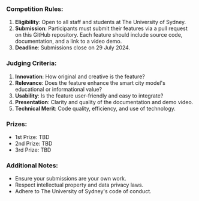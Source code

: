 ### Competition Rules:

1. **Eligibility**: Open to all staff and students at The University of Sydney.
2. **Submission**: Participants must submit their features via a pull request on this GitHub repository. Each feature should include source code, documentation, and a link to a video demo.
3. **Deadline**: Submissions close on 29 July 2024.

### Judging Criteria:

1. **Innovation**: How original and creative is the feature?
2. **Relevance**: Does the feature enhance the smart city model's educational or informational value?
3. **Usability**: Is the feature user-friendly and easy to integrate?
4. **Presentation**: Clarity and quality of the documentation and demo video.
5. **Technical Merit**: Code quality, efficiency, and use of technology.

### Prizes:

- 1st Prize: TBD
- 2nd Prize: TBD
- 3rd Prize: TBD

### Additional Notes:

- Ensure your submissions are your own work.
- Respect intellectual property and data privacy laws.
- Adhere to The University of Sydney's code of conduct.
